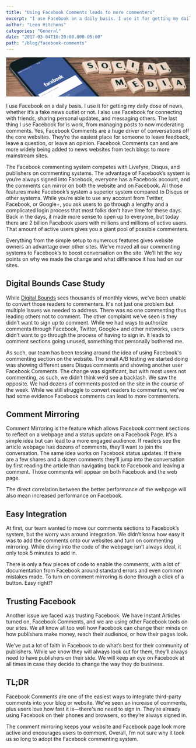 ```yaml
---
title: "Using Facebook Comments leads to more commenters"
excerpt: "I use Facebook on a daily basis. I use it for getting my daily dose of news, whether it’s a fake news outlet or not. I also use Facebook for connecting with friends, sharing personal updates, and messaging others. The last thing I use Facebook for is work, from managing posts to now moderating comments. Yes, Facebook Comments are a huge driver of conversations off the core websites. They’re the easiest place for someone to leave feedback, leave a question, or leave an opinion. Facebook Comments can and are more widely being added to news websites from tech blogs to more mainstream sites."
author: "Leon Hitchens"
categories: "General"
date: "2017-03-04T10:20:00.000-05:00"
path: "/blog/facebook-comments"
---
```


![Cover image of Facebook on a phone](./images/cover.jpg)

I use Facebook on a daily basis. I use it for getting my daily dose of news, whether it’s a fake news outlet or not. I also use Facebook for connecting with friends, sharing personal updates, and messaging others. The last thing I use Facebook for is work, from managing posts to now moderating comments. Yes, Facebook Comments are a huge driver of conversations off the core websites. They’re the easiest place for someone to leave feedback, leave a question, or leave an opinion. Facebook Comments can and are more widely being added to news websites from tech blogs to more mainstream sites.

The Facebook commenting system competes with Livefyre, Disqus, and publishers on commenting systems. The advantage of Facebook’s system is you’re always signed into Facebook, everyone has a Facebook account, and the comments can mirror on both the website and on Facebook. All those features make Facebook’s system a superior system compared to Disqus or other systems. While you’re able to use any account from Twitter, Facebook, or Google+, you ask users to go through a lengthy and a complicated login process that most folks don’t have time for these days. Back in the days, it made more sense to open up to everyone, but today there are 2 billion Facebook users with millions and millions of active users. That amount of active users gives you a giant pool of possible commenters. 

Everything from the simple setup to numerous features gives website owners an advantage over other sites. We’ve moved all our commenting systems to Facebook’s to boost conversation on the site. We’ll hit the key points on why we made the change and what difference it has had on our sites. 

## Digital Bounds Case Study

While [Digital Bounds](http://digitalbounds.com/) sees thousands of monthly views, we’ve been unable to convert those readers to commenters. It's not just one problem but multiple issues we needed to address. There was no one commenting thus leading others not to comment. The other complaint we’ve seen is they didn’t want to sign up to comment. While we had ways to authorize comments through Facebook, Twitter, Google+ and other networks, users didn’t want to go through the process of having to sign in. It leads to comment sections going unused, something that personally bothered me. 

As such, our team has been tossing around the idea of using Facebook's commenting section on the website. The small A/B testing we started doing was showing different users Disqus comments and showing another user Facebook Comments. The change was significant, but with most users not commenting, as such, we didn’t think we’d see a backlash. We saw the opposite. We had dozens of comments posted on the site in the course of the week. While we still struggle to convert readers to commenters, we’ve had some evidence Facebook comments can lead to more commenters. 
## Comment Mirroring

Comment Mirroring is the feature which allows Facebook comment sections to reflect on a webpage and a status update on a Facebook Page. It’s a simple idea but can lead to a more engaged audience. If readers see the article webpage has dozens of comments, they’ll want to join the conversation. The same idea works on Facebook status updates. If there are a few shares and a dozen comments they’ll jump into the conversation by first reading the article than navigating back to Facebook and leaving a comment. Those comments will appear on both Facebook and the web page. 

The direct correlation between the better performance of the webpage will also mean increased performance on Facebook.

## Easy Integration

At first, our team wanted to move our comments sections to Facebook’s system, but the worry was around integration. We didn’t know how easy it was to add the comments onto our websites and turn on commenting mirroring. While diving into the code of the webpage isn’t always ideal, it only took 5 minutes to add in. 

There is only a few pieces of code to enable the comments, with a lot of documentation from Facebook around standard errors and even common mistakes made. To turn on comment mirroring is done through a click of a button. Easy right!?

## Trusting Facebook

Another issue we faced was trusting Facebook. We have Instant Articles turned on, Facebook Comments, and we are using other Facebook tools on our sites. We all know all too well how Facebook can change their minds on how publishers make money, reach their audience, or how their pages look. 

We’ve put a lot of faith in Facebook to do what’s best for their community of publishers. While we know they will always look out for them, they’ll always need to have publishers on their side. We will keep an eye on Facebook at all times in case they decide to change the way they do business. 

## TL;DR

Facebook Comments are one of the easiest ways to integrate third-party comments into your blog or website. We’ve seen an increase of comments, plus users love how fast it is—there's no need to sign in. They’re already using Facebook on their phones and browsers, so they’re always signed in.

The comment mirroring keeps your website and Facebook page look more active and encourages users to comment. Overall, I’m not sure why it took us so long to adopt the Facebook commenting system.